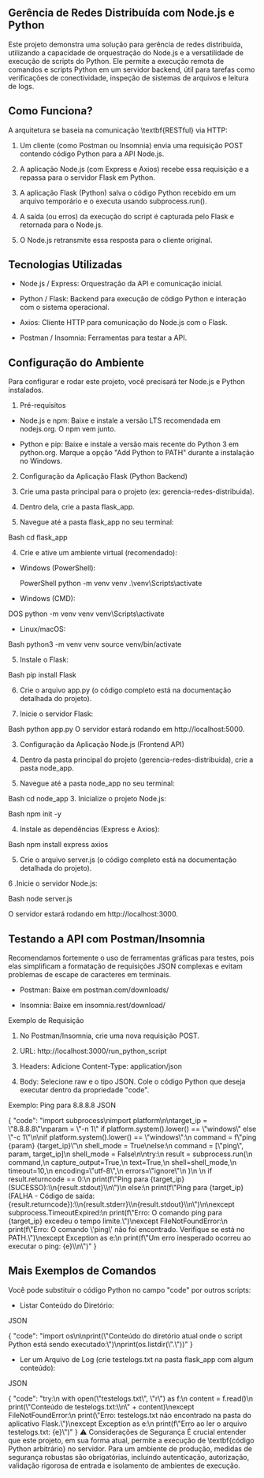 ## Gerência de Redes Distribuída com Node.js e Python
Este projeto demonstra uma solução para gerência de redes distribuída, utilizando a capacidade de orquestração do Node.js e a versatilidade de execução de scripts do Python. Ele permite a execução remota de comandos e scripts Python em um servidor backend, útil para tarefas como verificações de conectividade, inspeção de sistemas de arquivos e leitura de logs.

## Como Funciona?
A arquitetura se baseia na comunicação \textbf{RESTful} via HTTP:

1. Um cliente (como Postman ou Insomnia) envia uma requisição POST contendo código Python para a API Node.js.

2. A aplicação Node.js (com Express e Axios) recebe essa requisição e a repassa para o servidor Flask em Python.

3. A aplicação Flask (Python) salva o código Python recebido em um arquivo temporário e o executa usando subprocess.run().

4. A saída (ou erros) da execução do script é capturada pelo Flask e retornada para o Node.js.

5. O Node.js retransmite essa resposta para o cliente original.

## Tecnologias Utilizadas
- Node.js / Express: Orquestração da API e comunicação inicial.

- Python / Flask: Backend para execução de código Python e interação com o sistema operacional.

- Axios: Cliente HTTP para comunicação do Node.js com o Flask.

- Postman / Insomnia: Ferramentas para testar a API.

## Configuração do Ambiente
Para configurar e rodar este projeto, você precisará ter Node.js e Python instalados.

1. Pré-requisitos
- Node.js e npm: Baixe e instale a versão LTS recomendada em nodejs.org. O npm vem junto.

- Python e pip: Baixe e instale a versão mais recente do Python 3 em python.org. Marque a opção "Add Python to PATH" durante a instalação no Windows.

2. Configuração da Aplicação Flask (Python Backend)
 1. Crie uma pasta principal para o projeto (ex: gerencia-redes-distribuida).

 2. Dentro dela, crie a pasta flask_app.

 3. Navegue até a pasta flask_app no seu terminal:
   
Bash
cd flask_app

4. Crie e ative um ambiente virtual (recomendado):

- Windows (PowerShell):

  PowerShell
python -m venv venv
.\venv\Scripts\activate

- Windows (CMD):

 DOS
python -m venv venv
venv\Scripts\activate

- Linux/macOS:

Bash
python3 -m venv venv
source venv/bin/activate

5. Instale o Flask:

Bash
pip install Flask

6. Crie o arquivo app.py (o código completo está na documentação detalhada do projeto).

7. Inicie o servidor Flask:

Bash
python app.py
O servidor estará rodando em http://localhost:5000.

3. Configuração da Aplicação Node.js (Frontend API)
 1. Dentro da pasta principal do projeto (gerencia-redes-distribuida), crie a pasta node_app.

 2. Navegue até a pasta node_app no seu terminal:

Bash
cd node_app
 3. Inicialize o projeto Node.js:

Bash
npm init -y

 4. Instale as dependências (Express e Axios):

Bash
npm install express axios

5. Crie o arquivo server.js (o código completo está na documentação detalhada do projeto).

6 .Inicie o servidor Node.js:

Bash
node server.js

O servidor estará rodando em http://localhost:3000.

## Testando a API com Postman/Insomnia
Recomendamos fortemente o uso de ferramentas gráficas para testes, pois elas simplificam a formatação de requisições JSON complexas e evitam problemas de escape de caracteres em terminais.

- Postman: Baixe em postman.com/downloads/

- Insomnia: Baixe em insomnia.rest/download/

Exemplo de Requisição
1. No Postman/Insomnia, crie uma nova requisição POST.

2. URL: http://localhost:3000/run_python_script

3. Headers: Adicione Content-Type: application/json

4. Body: Selecione raw e o tipo JSON. Cole o código Python que deseja executar dentro da propriedade "code".

Exemplo: Ping para 8.8.8.8
JSON

{
    "code": "import subprocess\\nimport platform\\n\\ntarget_ip = \\"8.8.8.8\\"\\nparam = \\"-n 1\\" if platform.system().lower() == \\"windows\\" else \\"-c 1\\"\\n\\nif platform.system().lower() == \\"windows\\":\\n    command = f\\"ping {param} {target_ip}\\\"\\n    shell_mode = True\\nelse:\\n    command = [\\"ping\\", param, target_ip]\\n    shell_mode = False\\n\\ntry:\\n    result = subprocess.run(\\n        command,\\n        capture_output=True,\\n        text=True,\\n        shell=shell_mode,\\n        timeout=10,\\n        encoding=\\"utf-8\\",\\n        errors=\\"ignore\\"\\n    )\\n    \\n    if result.returncode == 0:\\n        print(f\\"Ping para {target_ip} (SUCESSO):\\\\n{result.stdout}\\\\n\\")\\n    else:\\n        print(f\\"Ping para {target_ip} (FALHA - Código de saída: {result.returncode}):\\\\n{result.stderr}\\\\n{result.stdout}\\\\n\\")\\n\\nexcept subprocess.TimeoutExpired:\\n    print(f\\"Erro: O comando ping para {target_ip} excedeu o tempo limite.\\")\\nexcept FileNotFoundError:\\n    print(f\\"Erro: O comando \\'ping\\' não foi encontrado. Verifique se está no PATH.\\")\\nexcept Exception as e:\\n    print(f\\"Um erro inesperado ocorreu ao executar o ping: {e}\\\\n\\")"
}
## Mais Exemplos de Comandos
Você pode substituir o código Python no campo "code" por outros scripts:

 - Listar Conteúdo do Diretório:

JSON

{
    "code": "import os\\n\\nprint(\\"Conteúdo do diretório atual onde o script Python está sendo executado:\\")\\nprint(os.listdir(\\".\\"))"
}
 - Ler um Arquivo de Log (crie testelogs.txt na pasta flask_app com algum conteúdo):

JSON

{
    "code": "try:\\n    with open(\\"testelogs.txt\\", \\"r\\") as f:\\n        content = f.read()\\n        print(\\"Conteúdo de testelogs.txt:\\\\n\\" + content)\\nexcept FileNotFoundError:\\n    print(\\"Erro: testelogs.txt não encontrado na pasta do aplicativo Flask.\\")\\nexcept Exception as e:\\n    print(f\\"Erro ao ler o arquivo testelogs.txt: {e}\\")"
}
⚠️ Considerações de Segurança
É crucial entender que este projeto, em sua forma atual, permite a execução de \textbf{código Python arbitrário} no servidor. Para um ambiente de produção, medidas de segurança robustas são obrigatórias, incluindo autenticação, autorização, validação rigorosa de entrada e isolamento de ambientes de execução.
